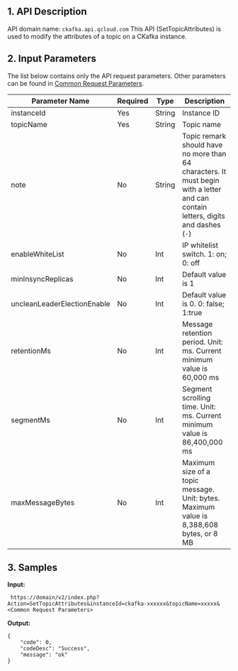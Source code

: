 ## 1. API Description
API domain name: `ckafka.api.qcloud.com`
This API (SetTopicAttributes) is used to modify the attributes of a topic on a CKafka instance.


## 2. Input Parameters

The list below contains only the API request parameters. Other parameters can be found in [Common Request Parameters](https://intl.cloud.tencent.com/document/product/597/10084).

| Parameter Name | Required | Type | Description |
| --- | --- | --- | --- |
| instanceId | Yes | String | Instance ID |
| topicName | Yes | String | Topic name |
| note| No | String | Topic remark should have no more than 64 characters. It must begin with a letter and can contain letters, digits and dashes (`-`) |
| enableWhiteList | No | Int | IP whitelist switch. 1: on; 0: off |
|minInsyncReplicas| No | Int | Default value is 1 |
|uncleanLeaderElectionEnable| No | Int | Default value is 0. 0: false; 1:true |
|retentionMs| No |Int | Message retention period. Unit: ms. Current minimum value is 60,000 ms |
|segmentMs | No |Int| Segment scrolling time. Unit: ms. Current minimum value is 86,400,000 ms |
|maxMessageBytes| No |Int| Maximum size of a topic message. Unit: bytes. Maximum value is 8,388,608 bytes, or 8 MB |


## 3. Samples

**Input:**

```http
 https://domain/v2/index.php?Action=SetTopicAttributes&instanceId=ckafka-xxxxxx&topicName=xxxxx&<Common Request Parameters>
```

**Output:**

```
{
	"code": 0,
	"codeDesc": "Success",
	"message": "ok"
}
```
